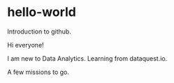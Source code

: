 # hello-world
Introduction to github.

Hi everyone!

I am new to Data Analytics. Learning from dataquest.io.

A few missions to go.
